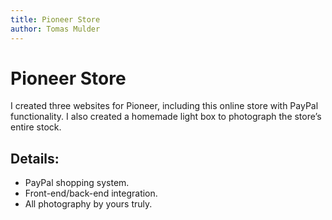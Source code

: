 ```yaml
---
title: Pioneer Store
author: Tomas Mulder
---
```


# Pioneer Store

I created three websites for Pioneer, including this online store with PayPal functionality. I also created a homemade light box to photograph the store’s entire stock.

## Details:

- PayPal shopping system.
- Front-end/back-end integration.
- All photography by yours truly.